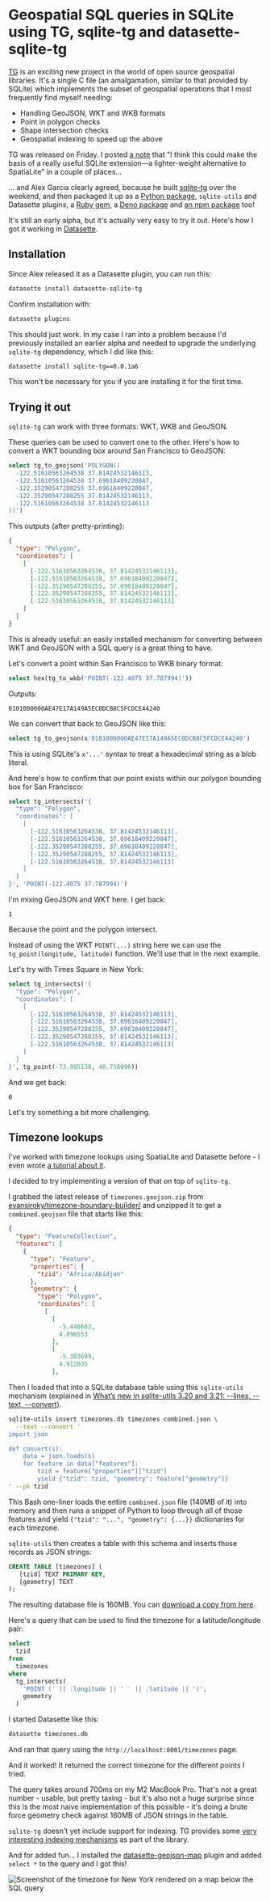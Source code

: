 # Geospatial SQL queries in SQLite using TG, sqlite-tg and datasette-sqlite-tg

[TG](https://github.com/tidwall/tg) is an exciting new project in the world of open source geospatial libraries. It's a single C file (an amalgamation, similar to that provided by SQLite) which implements the subset of geospatial operations that I most frequently find myself needing:

- Handling GeoJSON, WKT and WKB formats
- Point in polygon checks
- Shape intersection checks
- Geospatial indexing to speed up the above

TG was released on Friday. I posted [a note](https://simonwillison.net/2023/Sep/23/tg-polygon-indexing/) that "I think this could make the basis of a really useful SQLite extension—a lighter-weight alternative to SpatiaLite" in a couple of places...

... and Alex Garcia clearly agreed, because he built [sqlite-tg](https://github.com/asg017/sqlite-tg) over the weekend, and then packaged it up as a [Python package](https://pypi.org/project/sqlite-tg/), `sqlite-utils` and Datasette plugins, a [Ruby gem](https://rubygems.org/gems/sqlite-tg), a [Deno package](https://deno.land/x/sqlite_tg) and [an npm package](https://www.npmjs.com/package/sqlite-tg) too!

It's still an early alpha, but it's actually very easy to try it out. Here's how I got it working in [Datasette](https://datasette.io/).

## Installation

Since Alex released it as a Datasette plugin, you can run this:

```bash
datasette install datasette-sqlite-tg
```
Confirm installation with:
```bash
datasette plugins
```
This should just work. In my case I ran into a problem because I'd previously installed an earlier alpha and needed to upgrade the underlying `sqlite-tg` dependency, which I did like this:
```bash
datasette install sqlite-tg==0.0.1a6
```
This won't be necessary for you if you are installing it for the first time.

## Trying it out

`sqlite-tg` can work with three formats: WKT, WKB and GeoJSON.

These queries can be used to convert one to the other. Here's how to convert a WKT bounding box around San Francisco to GeoJSON:

```sql
select tg_to_geojson('POLYGON((
  -122.51610563264538 37.81424532146113,
  -122.51610563264538 37.69618409220847,
  -122.35290547288255 37.69618409220847,
  -122.35290547288255 37.81424532146113,
  -122.51610563264538 37.81424532146113
))')
```
This outputs (after pretty-printing):
```json
{
  "type": "Polygon",
  "coordinates": [
    [
      [-122.51610563264538, 37.81424532146113],
      [-122.51610563264538, 37.69618409220847],
      [-122.35290547288255, 37.69618409220847],
      [-122.35290547288255, 37.81424532146113],
      [-122.51610563264538, 37.81424532146113]
    ]
  ]
}
```
This is already useful: an easily installed mechanism for converting between WKT and GeoJSON with a SQL query is a great thing to have.

Let's convert a point within San Francisco to WKB binary format:
```sql
select hex(tg_to_wkb('POINT(-122.4075 37.787994)'))
```
Outputs:
```
0101000000AE47E17A149A5EC0DCB8C5FCDCE44240
```
We can convert that back to GeoJSON like this:
```sql
select tg_to_geojson(x'0101000000AE47E17A149A5EC0DCB8C5FCDCE44240')
```
This is using SQLite's `x'...'` syntax to treat a hexadecimal string as a blob literal.

And here's how to confirm that our point exists within our polygon bounding box for San Francisco:
```sql
select tg_intersects('{
  "type": "Polygon",
  "coordinates": [
    [
      [-122.51610563264538, 37.81424532146113],
      [-122.51610563264538, 37.69618409220847],
      [-122.35290547288255, 37.69618409220847],
      [-122.35290547288255, 37.81424532146113],
      [-122.51610563264538, 37.81424532146113]
    ]
  ]
}', 'POINT(-122.4075 37.787994)')
```
I'm mixing GeoJSON and WKT here. I get back:
```
1
```
Because the point and the polygon intersect.

Instead of using the WKT `POINT(...)` string here we can use the `tg_point(longitude, latitude)` function. We'll use that in the next example.

Let's try with Times Square in New York:
```sql
select tg_intersects('{
  "type": "Polygon",
  "coordinates": [
    [
      [-122.51610563264538, 37.81424532146113],
      [-122.51610563264538, 37.69618409220847],
      [-122.35290547288255, 37.69618409220847],
      [-122.35290547288255, 37.81424532146113],
      [-122.51610563264538, 37.81424532146113]
    ]
  ]
}', tg_point(-73.985130, 40.758896))
```
And we get back:
```
0
```

Let's try something a bit more challenging.

## Timezone lookups

I've worked with timezone lookups using SpatiaLite and Datasette before - I even wrote [a tutorial about it](https://datasette.io/tutorials/spatialite).

I decided to try implementing a version of that on top of `sqlite-tg`.

I grabbed the latest release of `timezones.geojson.zip` from [evansiroky/timezone-boundary-builder/](https://github.com/evansiroky/timezone-boundary-builder/releases) and unzipped it to get a `combined.geojson` file that starts like this:

```json
{
  "type": "FeatureCollection",
  "features": [
    {
      "type": "Feature",
      "properties": {
        "tzid": "Africa/Abidjan"
      },
      "geometry": {
        "type": "Polygon",
        "coordinates": [
          [
            [
              -5.440683,
              4.896553
            ],
            [
              -5.303699,
              4.912035
            ],
```
Then I loaded that into a SQLite database table using this `sqlite-utils` mechanism (explained in [What’s new in sqlite-utils 3.20 and 3.21: --lines, --text, --convert](https://simonwillison.net/2022/Jan/11/sqlite-utils/)).

```bash
sqlite-utils insert timezones.db timezones combined.json \
  --text --convert '
import json

def convert(s):
    data = json.loads(s)
    for feature in data["features"]:
        tzid = feature["properties"]["tzid"]
        yield {"tzid": tzid, "geometry": feature["geometry"]}
' --pk tzid
```
This Bash one-liner loads the entire `combined.json` file (140MB of it) into memory and then runs a snippet of Python to loop through all of those features and yield `{"tzid": "...", "geometry": {...}}` dictionaries for each timezone.

`sqlite-utils` then creates a table with this schema and inserts those records as JSON strings:

```sql
CREATE TABLE [timezones] (
   [tzid] TEXT PRIMARY KEY,
   [geometry] TEXT
);
```
The resulting database file is 160MB. You can [download a copy from here](https://static.simonwillison.net/static/2023/timezones.db).

Here's a query that can be used to find the timezone for a latitude/longitude pair:

```sql
select
  tzid
from
  timezones
where
  tg_intersects(
    'POINT (' || :longitude || ' ' || :latitude || ')',
    geometry
  )
```
I started Datasette like this:

```bash
datasette timezones.db
```
And ran that query using the `http://localhost:8001/timezones` page.

And it worked! It returned the correct timezone for the different points I tried.

The query takes around 700ms on my M2 MacBook Pro. That's not a great number - usable, but pretty taxing - but it's also not a huge surprise since this is the most naive implementation of this possible - it's doing a brute force geometry check against 160MB of JSON strings in the table.

`sqlite-tg` doesn't yet include support for indexing. TG provides some [very interesting indexing mechanisms](https://github.com/tidwall/tg/blob/main/docs/POLYGON_INDEXING.md) as part of the library.

And for added fun... I installed the [datasette-geojson-map](https://datasette.io/plugins/datasette-geojson-map) plugin and added `select *` to the query and I got this!

![Screenshot of the timezone for New York rendered on a map below the SQL query](https://static.simonwillison.net/static/2023/timezone-new-york.jpg)

